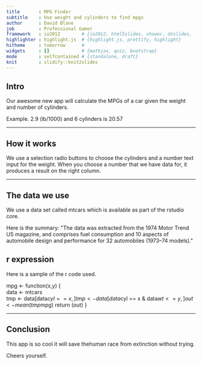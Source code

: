```yaml
---
title       : MPG Finder
subtitle    : Use weight and cylinders to find mpgs
author      : David Blane
job         : Professional Gamer
framework   : io2012        # {io2012, html5slides, shower, dzslides, ...}
highlighter : highlight.js  # {highlight.js, prettify, highlight}
hitheme     : tomorrow      # 
widgets     : []            # {mathjax, quiz, bootstrap}
mode        : selfcontained # {standalone, draft}
knit        : slidify::knit2slides
---
```


## Intro

Our awesome new app will calculate the MPGs of a car given the weight and number of cylinders.

Example. 2.9 (lb/1000) and 6 cylinders is 20.57

--- 

## How it works

We use a selection radio buttons to choose the cylinders and a number text input for the weight. When you choose a number that we have data for, it produces a result on the right column.

--- 

## The data we use

We use a data set called mtcars which is available as part of the rstudio core. 

Here is the summary: "The data was extracted from the 1974 Motor Trend US magazine, and comprises fuel consumption and 10 aspects of automobile design and performance for 32 automobiles (1973–74 models)."

## r expression

Here is a sample of the r code used.

mpg <- function(x,y) {        
        data <- mtcars      
        tmp <- data[data$cyl == x   , ]
        tmp <- data[data$cyl == x & data$wt <= y, ]
        out <- mean(tmp$mpg)
        return (out)
}

---
## Conclusion

This app is so cool it will save thehuman race from extinction without trying. 

Cheers yourself.



